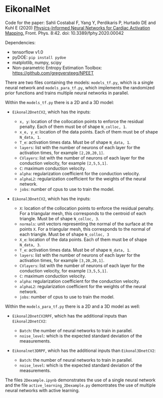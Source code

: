 # EikonalNet

Code for the paper: Sahli Costabal F, Yang Y, Perdikaris P, Hurtado DE and Kuhl E (2020) [Physics-Informed Neural Networks for Cardiac Activation Mapping.](https://www.frontiersin.org/articles/10.3389/fphy.2020.00042/abstract) Front. Phys. 8:42. doi: 10.3389/fphy.2020.00042

Dependencies:

- tensorflow v1.0
- pyDOE: `pip install pydoe`
- matplotlib, numpy, scipy
- Non-parametric Entropy Estimation Toolbox: https://github.com/gregversteeg/NPEET

There are two files containing the models: `models_tf.py`, which is a single neural network and `models_para_tf.py`, which implements the randomized prior functions and trains multiple neural networks in parallel.

Within the `models_tf.py` there is a 2D and a 3D model:
- `Eikonal2DnetCV2`, which has the inputs:
  - `x, y`: location of the collocation points to enforce the residual penalty. Each of them must be of shape `N_colloc, 1`.
  - `x_e, y_e`: location of the data points. Each of them must be of shape `N_data, 1`.
  - `T_e`: activation times data. Must be of shape `N_data, 1`.
  - `layers`: list with the number of neurons of each layer for the activation times, for example `[2,20,20,1]`.
  - `CVlayers`: list with the number of neurons of each layer for the conduction velocity, for example `[2,5,5,1]`.
  - `C`: maximum conduction velocity.
  - `alpha`: regularization coefficient for the conduction velocity.
  - `alphaL2`: regularization coefficient for the weights of the neural network.
  - `jobs`: number of cpus to use to train the model.
  
 - `Eikonal3DnetCV2`, which has the inputs:
    - `X`: location of the collocation points to enforce the residual penalty. For a triangular mesh, this corresponds to the centroid of each triangle. Must be of shape `N_colloc, 3`.
    - `normals`: unit vectors representing the normal of the surface at the points `X`. For a triangular mesh, this corresponds to the normal of each triangle. Must be of shape `N_colloc, 3`
    - `X_e`: location of the data points. Each of them must be of shape `N_data, 3`.
    - `T_e`: activation times data. Must be of shape `N_data, 1`.
    - `layers`: list with the number of neurons of each layer for the activation times, for example `[3,20,20,1]`.
    - `CVlayers`: list with the number of neurons of each layer for the conduction velocity, for example `[3,5,5,1]`.
    - `C`: maximum conduction velocity.
    - `alpha`: regularization coefficient for the conduction velocity.
    - `alphaL2`: regularization coefficient for the weights of the neural network.
    - `jobs`: number of cpus to use to train the model.
  
Within the `models_para_tf.py` there is a 2D and a 3D model as well:

- `Eikonal2DnetCV2RPF`, which has the additional inputs than `Eikonal2DnetCV2`:
  - `Batch`: the number of neural networks to train in parallel.
  - `noise_level`: which is the expected standard deviation of the measurements. 
  
- `Eikonalnet3DRPF`, which has the additional inputs than `Eikonal3DnetCV2`:
  - `Batch`: the number of neural networks to train in parallel.
  - `noise_level`: which is the expected standard deviation of the measurements. 
  
The files `2Dexample.ipynb` demonstrates the use of a single neural network and the file `active_learning_2Dexample.py` demontrates the use of multiple neural networks with active learning.
  

